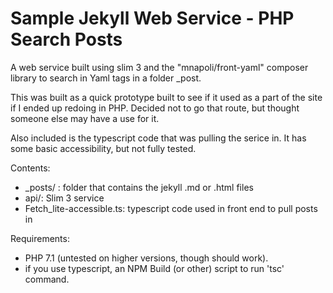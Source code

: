 # Sample Jekyll Web Service - PHP Search Posts
A web service built using slim 3 and the "mnapoli/front-yaml" composer library to search in Yaml tags in a folder _post.

This was built as a quick prototype built to see if it used as a part of the site if I ended up redoing in PHP. Decided not to go that route, but thought someone else may have a use for it.

Also included is the typescript code that was pulling the serice in. It has some basic accessibility, but not fully tested.

Contents:
- _posts/ : folder that contains the jekyll .md or .html files
- api/: Slim 3 service
- Fetch_lite-accessible.ts: typescript code used in front end to pull posts in

Requirements:
- PHP 7.1 (untested on higher versions, though should work).
- if you use typescript, an NPM Build (or other) script to run 'tsc' command.
